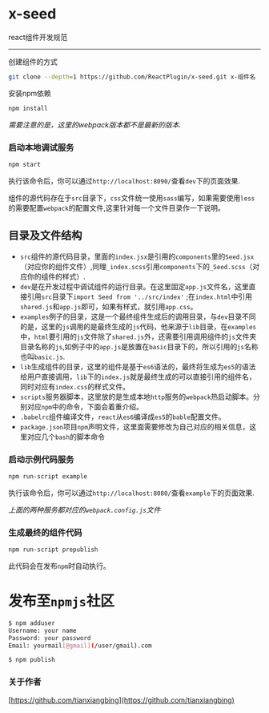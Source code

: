 # x-seed
react组件开发规范
***
创建组件的方式

```bash
git clone --depth=1 https://github.com/ReactPlugin/x-seed.git x-组件名
```
安装npm依赖
```bash
npm install 
```
*需要注意的是，这里的webpack版本都不是最新的版本.*
### 启动本地调试服务
```bash
npm start
```
执行该命令后，你可以通过`http://localhost:8090/`查看`dev`下的页面效果.

组件的源代码存在于`src`目录下，`css`文件统一使用`sass`编写，如果需要使用`less`的需要配置`webpack`的配置文件,这里针对每一个文件目录作一下说明。
## 目录及文件结构
*  `src`组件的源代码目录，里面的`index.jsx`是引用的`components`里的`Seed.jsx`（对应你的组件文件）,同理`_index.scss`引用`components`下的`_Seed.scss`（对应你的组件的样式）.
* `dev`是在开发过程中调试组件的运行目录。在这里固定`app.js`文件名，这里直接引用`src`目录下`import Seed from '../src/index'` ;在`index.html`中引用`shared.js`和`app.js`即可，如果有样式，就引用`app.css`。
* `examples`例子的目录，这是一个最终组件生成后的调用目录，与`dev`目录不同的是，这里的`js`调用的是最终生成的`js`代码，他来源于`lib`目录，在`examples`中，`html`要引用的`js`文件除了`shared.js`外，还需要引用调用组件的`js`文件夹目录名称的`js`,如例子中的`app.js`是放置在`basic`目录下的，所以引用的`js`名称也叫`basic.js`.
* `lib`生成组件的目录，这里的组件是基于`es6`语法的，最终将生成为`es5`的语法给用户直接调用，`lib`下的`index.js`就是最终生成的可以直接引用的组件名，同时对应有`index.css`的样式文件。
* `scripts`服务器脚本，这里放的是生成本地`http`服务的`webpack`热启动脚本。分别对应`npm`中的命令，下面会着重介绍。
* `.babelrc`组件编译文件，`react`从`es6`编译成`es5`的`bable`配置文件。
* `package.json`项目`npm`声明文件，这里面需要修改为自己对应的相关信息，这里对应几个`bash`的脚本命令
### 启动示例代码服务
```bash
npm run-script example
```
执行该命令后，你可以通过`http://localhost:8080/`查看`example`下的页面效果.

*上面的两种服务都对应的`webpack.config.js`文件*
### 生成最终的组件代码
```bash
npm run-script prepublish
```
此代码会在发布`npm`时自动执行。

# 发布至`npmjs`社区
```bash
$ npm adduser	
Username: your name
Password: your password
Email: yourmail[@gmail](/user/gmail).com

$ npm publish
```

### 关于作者
[https://github.com/tianxiangbing](https://github.com/tianxiangbing)
